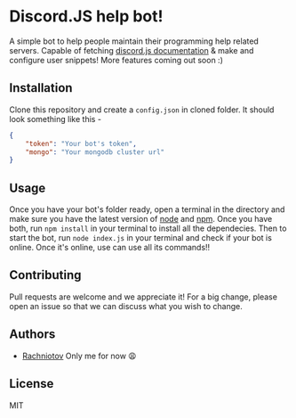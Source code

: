 # Discord.JS help bot!

A simple bot to help people maintain their programming help related servers. Capable of fetching [discord.js documentation](https://discord.js.org/#/docs/main/stable/general/welcome) & make and configure user snippets! More features coming out soon :)

## Installation

Clone this repository and create a `config.json` in cloned folder.
It should look something like this - 
```json
{
    "token": "Your bot's token",
    "mongo": "Your mongodb cluster url"
}
```

## Usage

Once you have your bot's folder ready, open a terminal in the directory and make sure you have the latest version of [node](https://nodejs.org/en/download/) and [npm](https://www.npmjs.com/get-npm).
Once you have both, run `npm install` in your terminal to install all the dependecies.
Then to start the bot, run `node index.js` in your terminal and check if your bot is online. Once it's online, use can use all its commands!!

## Contributing

Pull requests are welcome and we appreciate it! For a big change, please open an issue so that we can discuss what you wish to change.

## Authors

* [Rachniotov](https://github.com/Rachniotov)
Only me for now 😩

## License

MIT